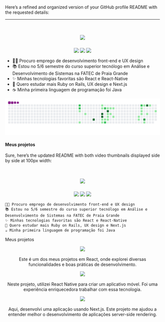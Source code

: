 Here’s a refined and organized version of your GitHub profile README with the requested details:

---

<h1 align="center">
<img src="https://readme-typing-svg.herokuapp.com/?font=Righteous&size=35&center=true&vCenter=true&width=500&height=70&duration=4000&lines=olá!+👋;+me+chamo+Arthur!;" />
</h1>

<div align="center" >
<a href="https://github.com/Arthurbhs"><img height="180em" src="https://github-readme-stats.vercel.app/api?username=Arthurbhs&show_icons=true&theme=great-gatsby&include_all_commits=true" /></a>
<a href="https://github.com/Arthurbhs"><img height="180em" src="https://github-readme-stats.vercel.app/api/top-langs/?username=Arthurbhs&layout=compact&langs_count=7&theme=great-gatsby" /></a>
<div style="display: inline-block;">
  <img src="https://skillicons.dev/icons?i=react,bootstrap,html,css,vscode,github,figma,tailwind,git" />
</div>
<br/>
</div>

- 👨‍💻️ Procuro emprego de desenvolvimento front-end e UX design
- 📚 Estou no 5/6 semestre do curso superior tecnólogo em Análise e Desenvolvimento de Sistemas na FATEC de Praia Grande
- ✨ Minhas tecnologias favoritas são React e React-Native
- 🌱 Quero estudar mais Ruby on Rails, UX design e Next.js 
- ☕ Minha primeira linguagem de programação foi Java

![snake gif](https://github.com/Arthurbhs/Arthurbhs/blob/output/github-contribution-grid-snake.gif)

#### Meus projetos
Sure, here’s the updated README with both video thumbnails displayed side by side at 100px width:
<h1 align="center">
<img src="https://readme-typing-svg.herokuapp.com/?font=Righteous&size=35&center=true&vCenter=true&width=500&height=70&duration=4000&lines=olá!+👋;+me+chamo+Arthur!;" />
</h1>
<div align="center" >
<a href="https://github.com/Arthurbhs"><img height="180em" src="https://github-readme-stats.vercel.app/api?username=Arthurbhs&show_icons=true&theme=great-gatsby&include_all_commits=true" /></a>
<a href="https://github.com/Arthurbhs"><img height="180em" src="https://github-readme-stats.vercel.app/api/top-langs/?username=Arthurbhs&layout=compact&langs_count=7&theme=great-gatsby" /></a>
<div style="display: inline-block;">
  <img src="https://skillicons.dev/icons?i=react,bootstrap,html,css,vscode,github,figma,tailwind,git" />
</div>
<br/>
</div>

    👨‍💻️ Procuro emprego de desenvolvimento front-end e UX design
    📚 Estou no 5/6 semestre do curso superior tecnólogo em Análise e Desenvolvimento de Sistemas na FATEC de Praia Grande
    ✨ Minhas tecnologias favoritas são React e React-Native
    🌱 Quero estudar mais Ruby on Rails, UX design e Next.js
    ☕ Minha primeira linguagem de programação foi Java


Meus projetos
<div align="center">
  <a href="https://youtu.be/Owqx3I6WR38">
    <img src="https://img.youtube.com/vi/Owqx3I6WR38/0.jpg" width="300px" />
  </a>
  <p>Este é um dos meus projetos em React, onde explorei diversas funcionalidades e boas práticas de desenvolvimento.</p>
  <a href="https://youtu.be/9Wie2TWdpGE">
    <img src="https://img.youtube.com/vi/9Wie2TWdpGE/0.jpg" width="300px" />
  </a>
  <p>Neste projeto, utilizei React Native para criar um aplicativo móvel. Foi uma experiência enriquecedora trabalhar com essa tecnologia.</p>
  <a href="https://youtu.be/DLkHcpZPmqQ">
    <img src="https://img.youtube.com/vi/DLkHcpZPmqQ/0.jpg" width="300px" />
  </a>
  <p>Aqui, desenvolvi uma aplicação usando Next.js. Este projeto me ajudou a entender melhor o desenvolvimento de aplicações server-side rendering.</p>
</div>
